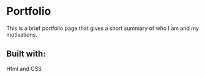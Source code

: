 # Portfolio
This is a brief portfolio page that gives a short summary of who I am and my motivations.
## Built with:
Html and CSS 
